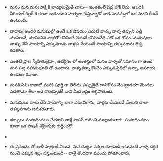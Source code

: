  * మనం మన మనః సాక్షి కి బాధ్యలుమైతే చాలు-- ఇంతకంటే పెద్ద జోక్ లేదు. ఆఖరికి సీరియల్ కిల్లర్ కి కూడా వాడెందుకు హత్యలు చేస్తున్నాడో వాడి మనస్సులో ఒక మంచి రీజన్ ఉంటుంది.

 * దాదాపు అందరి మనుషుల్లో ఉండే ఒక విషయం ఎదుటి వాళ్ళు వాళ్ళ తప్పుని ఎత్తి చూపగానే, చూపించిన వాళ్లలో కనిపించే వెంటనే కనిపించేది ఎదో ఒక లోపం. 
మనుషులు వాళ్ళు చేసే సాయాన్ని ఎక్కువగాను వాళ్లకు చేయబడే సాయాన్ని తక్కువగాను లెక్క కడతారు. 

* ఎంతటి ప్రాణ స్నేహితులైనా , ఉద్యోగం లో అంతస్థులో మనం వాళ్ళతో సమానం గా ఉంటె మన పట్ల సహానుభూతి తో ఉంటారు. వాళ్ళ కన్నా కొంచెం ఎక్కువ స్థితిలో ఉన్నా, అసూయ ఉండటం రివాజు. 

* మనకి ఏమి కావాలో మనకి పూర్తి గా తెలీదు. ఎప్పుడైతే దానికోసం వెంపర్లాడతూ మొదలు పెడతామో తీరా అది దొరికెప్పటికీ దాని మీద ఇష్టం తగ్గిపోతుంది.  

* మనుషులు వాలు చేసే సాయాన్ని బాగా ఎక్కువగాను, వాళ్లకు చేయబడే మేలుని చాలా తక్కువగాను జమకడతారు. 

* డబ్బులు సంపాదించటం చేతకాని వాళ్లే పాషన్ గురించి మాట్లాడుతారు. సంపాదించటం కూడా ఒక పాషన్ వెళ్లేందుకు గుర్తించరో. 
*
* ఈ ప్రపంచం లో ఖాళీ పాత్రలకే విలువ. మన చుట్టూ పక్కల చూడండి అటువంటి వాళ్ళ దగ్గర నుంచే ఎక్కువ శబ్దం వస్తుంటుంది-- వాళ్లే తొందరగా ముందు పోతూంటారు. 
